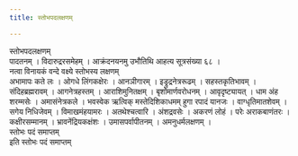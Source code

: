 ```yaml
---
title: स्तोभपदलक्षणम्

---
```

स्तोभपदलक्षणम्  
पादतनम् । विदारुद्ररसमेहम् । आक्रंदनयनमु उभौतिथि आहत्य सूत्रसंख्या ६८ ।  
नत्वा विनायकं वन्दे वक्ष्ये स्तोभस्य लक्षणम्  
अभामापः कते लः । ओगधे लिंगकक्षेरः । आनञीगारम् । इड्रुद्रनेत्ररूढम् । सहस्तकृतिभावम् । संदिहब्रह्मरावम् । आगनेत्रहस्तम् । आराशिमुनितक्षम् । बृशोमार्णवरोधनम् । आवृदृष्ट्यायत् । धाम अंह शरम्मसेः । अमासंनेत्रकले । भवस्वेक ऋत्विक् मस्तेदिशिकाधमम् हुगा रपादं यानजः । वाग्धृतिमातशेवम् । सगेय निधिजेवम् । विमाखमंहयामरः । अतथेश्चत्वारि । अंशद्रवसेः । अकरणं लोहं । परेः अराकबाणंतरः । कक्षीरसम्मानम् । भ्रावनेंद्रियकक्षंशः । उमासपर्वापीतनम् । अमनुधर्मलक्षणम् ।  
स्तोभः पदं समाप्तम्  
                                  इति स्तोभः पदं समाप्तम्